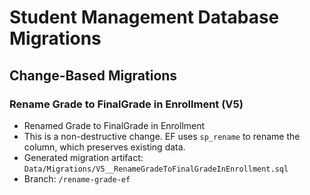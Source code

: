 # Student Management Database Migrations

## Change-Based Migrations

### Rename Grade to FinalGrade in Enrollment (V5)
- Renamed Grade to FinalGrade in Enrollment
- This is a non-destructive change. EF uses `sp_rename` to rename the column, which preserves existing data.
- Generated migration artifact: `Data/Migrations/V5__RenameGradeToFinalGradeInEnrollment.sql`
- Branch: `/rename-grade-ef`